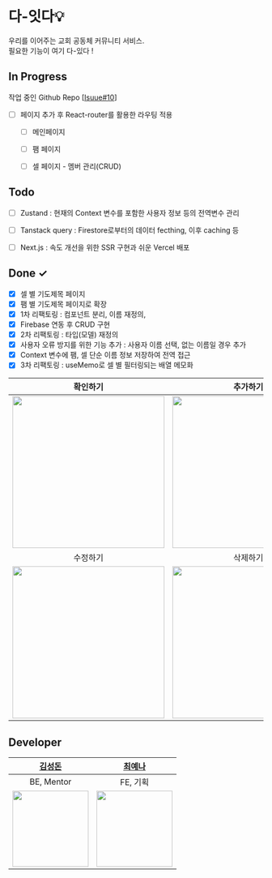 # 다-잇다💡

우리를 이어주는 교회 공동체 커뮤니티 서비스. <br/>
필요한 기능이 여기 다-있다 !

## In Progress

작업 중인 Github Repo [[Isuue#10](https://github.com/YenaChoi00/da-itda/issues/10#issue-2560873251)]
- [ ] 페이지 추가 후 React-router를 활용한 라우팅 적용

  - [ ] 메인페이지
  - [ ] 팸 페이지
  - [ ] 셀 페이지 - 멤버 관리(CRUD)
     

## Todo

- [ ] Zustand : 현재의 Context 변수를 포함한 사용자 정보 등의 전역변수 관리
- [ ] Tanstack query : Firestore로부터의 데이터 fecthing, 이후 caching 등
- [ ] Next.js : 속도 개선을 위한 SSR 구현과 쉬운 Vercel 배포


## Done ✓

- [x] 셀 별 기도제목 페이지
- [x] 팸 별 기도제목 페이지로 확장
- [x] 1차 리팩토링 : 컴포넌트 분리, 이름 재정의, 
- [x] Firebase 연동 후 CRUD 구현
- [x] 2차 리팩토링 : 타입(모델) 재정의
- [x] 사용자 오류 방지를 위한 기능 추가 : 사용자 이름 선택, 없는 이름일 경우 추가
- [x] Context 변수에 팸, 셀 단순 이름 정보 저장하여 전역 접근
- [x] 3차 리팩토링 : useMemo로 셀 별 필터링되는 배열 메모화

| 확인하기 | 추가하기 | 추가하기(없는 사용자일경우) |
|:--------:|:--------:|:---------------------------:|
| <img src="https://github.com/user-attachments/assets/91b2a9aa-744b-4f4b-9804-71dc2375fd10" width="300"> |   <img src="https://github.com/user-attachments/assets/dbb96e28-3cd2-486a-b058-f0fa12bc9615" width="300">|<img src="https://github.com/user-attachments/assets/d2c7de18-ceb6-4e31-8354-6d33d737fa71" width="300">|
| 수정하기 | 삭제하기 |           복사하기          |
|<img src="https://github.com/user-attachments/assets/642d6c97-5313-4938-aab5-f28844992ced" width="300">|<img src="https://github.com/user-attachments/assets/25dc66b7-8bbe-4dc6-b220-2931646aa516" width="300">|<img src="https://github.com/user-attachments/assets/75c89106-8141-40d5-ab0f-9ead9c5f1d20" width="300">|


## Developer
| [김성돈](https://github.com/sehandev) | [최예나](https://github.com/YenaChoi00) |
| :-: | :-: |
| BE, Mentor | FE, 기획 |
|<img src="https://avatars.githubusercontent.com/u/43680595?v=4" style="width:150px; height:150px;">|<img src="https://avatars.githubusercontent.com/u/71956482?v=4" style="width:150px; height:150px;">|
